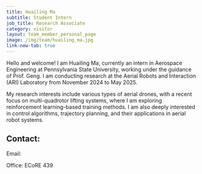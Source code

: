 ```yaml
---
title: Huailing Ma
subtitle: Student Intern
job_title: Research Associate
category: visitor
layout: team_member_personal_page
image: /img/team/huailing_ma.jpg
link-new-tab: true
---
```


Hello and welcome! I am Huailing Ma, currently an intern in Aerospace Engineering at Pennsylvania State University, working under the guidance of Prof. Geng. I am conducting research at the Aerial Robots and Interaction (ARI) Laboratory from November 2024 to May 2025.

My research interests include various types of aerial drones, with a recent focus on multi-quadrotor lifting systems, where I am exploring reinforcement learning-based training methods. I am also deeply interested in control algorithms, trajectory planning, and their applications in aerial robot systems.



## Contact: ##

Email: []()

Office: ECoRE 439